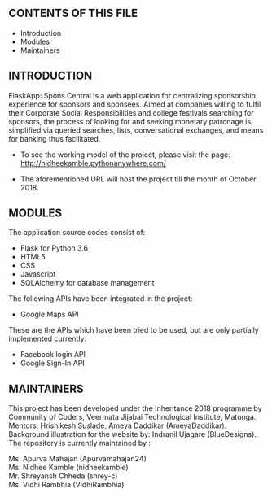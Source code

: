 CONTENTS OF THIS FILE 
---------------------


 * Introduction
 * Modules
 * Maintainers


INTRODUCTION
------------


 FlaskApp: Spons.Central is a web application for centralizing sponsorship experience for sponsors and sponsees.
 Aimed at companies willing to fulfil their Corporate Social Responsibilities and college festivals searching for sponsors, the process
 of looking for and seeking monetary patronage is simplified via queried searches, lists, conversational exchanges, and means for
 banking thus facilitated.

 * To see the working model of the project, please visit the page:
   http://nidheekamble.pythonanywhere.com/

 * The aforementioned URL will host the project till the month of October 2018.


MODULES
-------


The application source codes consist of:

 * Flask for Python 3.6
 * HTML5
 * CSS
 * Javascript
 * SQLAlchemy for database management

The following APIs have been integrated in the project:

 * Google Maps API

These are the APIs which have been tried to be used, but are only partially implemented currently:

 * Facebook login API
 * Google Sign-In API


 MAINTAINERS
 -----------


This project has been developed under the Inheritance 2018 programme by Community of Coders, Veermata Jijabai Technological Institute, Matunga. <br>
Mentors: Hrishikesh Suslade, Ameya Daddikar (AmeyaDaddikar).<br>
Background illustration for the website by: Indranil Ujagare (BlueDesigns). <br>
The repository is currently maintained by :

Ms. Apurva Mahajan (Apurvamahajan24)<br>
Ms. Nidhee Kamble (nidheekamble)<br>
Mr. Shreyansh Chheda (shrey-c)<br>
Ms. Vidhi Rambhia (VidhiRambhia)<br>
